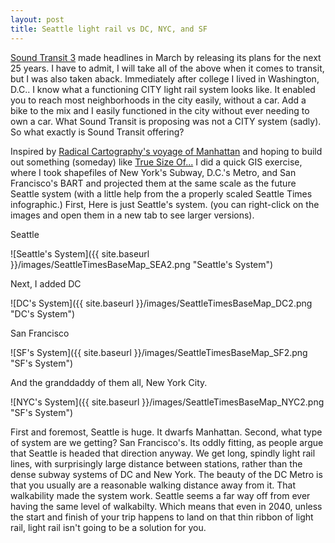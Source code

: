 ```yaml
---
layout: post
title: Seattle light rail vs DC, NYC, and SF
---
```


 [Sound Transit 3](http://www.soundtransit.org/Projects-and-Plans/Sound-Transit-3) made headlines in March by releasing its plans for the next 25 years. I have to admit, I will take all of the above when it comes to transit, but I was also taken aback. Immediately after college I lived in Washington, D.C.. I know what a functioning CITY light rail system looks like. It enabled you to reach most neighborhoods in the city easily, without a car. Add a bike to the mix and I easily functioned in the city without ever needing to own a car. What Sound Transit is proposing was not a CITY system (sadly). So what exactly is Sound Transit offering? 
 
 Inspired by [Radical Cartography's voyage of Manhattan](http://www.radicalcartography.net/index.html?manhattan) and hoping to build out something (someday) like [True Size Of...](http://thetruesize.com/) I did a quick GIS exercise, where I took shapefiles of New York's Subway, D.C.'s Metro, and San Francisco's BART and projected them at the same scale as the future Seattle system (with a little help from the a properly scaled Seattle Times infographic.) First, Here is just Seattle's system. (you can right-click on the images and open them in a new tab to see larger versions). 
 
 Seattle  
 
 ![Seattle's System]({{ site.baseurl }}/images/SeattleTimesBaseMap_SEA2.png "Seattle's System")
 
 Next, I added DC  
 
 ![DC's System]({{ site.baseurl }}/images/SeattleTimesBaseMap_DC2.png "DC's System")
 
 San Francisco  
 
  ![SF's System]({{ site.baseurl }}/images/SeattleTimesBaseMap_SF2.png "SF's System")
 
 And the granddaddy of them all, New York City.  
 
![NYC's System]({{ site.baseurl }}/images/SeattleTimesBaseMap_NYC2.png "SF's System")

First and foremost, Seattle is huge. It dwarfs Manhattan. Second, what type of system are we getting? San Francisco's. Its oddly fitting, as people argue that Seattle is headed that direction anyway. We get long, spindly light rail lines, with surprisingly large distance between stations, rather than the dense subway systems of DC and New York. The beauty of the DC Metro is that you usually are a reasonable walking distance away from it. That walkability made the system work. Seattle seems a far way off from ever having the same level of walkabilty. Which means that even in 2040, unless the start and finish of your trip happens to land on that thin ribbon of light rail, light rail isn't going to be a solution for you. 

